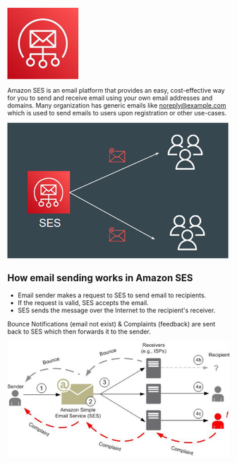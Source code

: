 ![My Image](image/image1.png)

Amazon SES is an email platform that provides an easy, cost-effective way for
you to send and receive email using your own email addresses and domains.
Many organization has generic emails like noreply@example.com which is used
to send emails to users upon registration or other use-cases.

![My Image](image/image2.png)

## How email sending works in Amazon SES

- Email sender makes a request to SES to send email to recipients.
- If the request is valid, SES accepts the email.
- SES sends the message over the Internet to the recipient's receiver.

Bounce Notifications (email not exist) & Complaints (feedback) are sent back to
SES which then forwards it to the sender.

![My Image](image/image3.png)